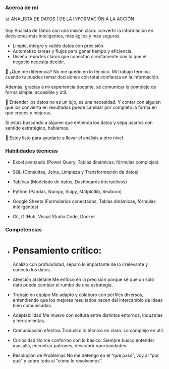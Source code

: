 ### Acerca de mí
📊 ANALISTA DE DATOS | DE LA INFORMACIÓN A LA ACCIÓN

Soy Analista de Datos con una misión clara:
convertir la información en decisiones más inteligentes, más ágiles y más seguras.

- Limpio, integro y valido datos con precisión.
- Automatizo tareas y flujos para ganar tiempo y eficiencia.
- Diseño reportes claros que conectan directamente con lo que el negocio necesita decidir.

🎯 ¿Qué me diferencia?
No me quedo en lo técnico. Mi trabajo termina cuando tú puedes tomar decisiones con total confianza en la información.

Además, gracias a mi experiencia docente, sé comunicar lo complejo de forma simple, accesible y útil.

🧠 Entender los datos no es un lujo, es una necesidad.
Y contar con alguien que los convierta en resultados puede cambiar por completo la forma en que creces y mejoras.

Si estás buscando a alguien que entienda los datos y sepa usarlos con sentido estratégico, hablemos.

📩 Estoy listo para ayudarte a llevar el análisis a otro nivel.

### Habilidades técnicas

- Excel avanzado (Power Query, Tablas dinámicas, fórmulas complejas)

- SQL (Consultas, Joins, Limpieza y Transformación de datos)

- Tableau (Modelado de datos, Dashboards interactivos)

- Python (Pandas, Numpy, Scipy, Matplotlib, Seaborn)

- Google Sheets (Formularios conectados, Tablas dinámicas, fórmulas inteligentes)

- Git, GitHub, Visual Studio Code, Docker

### Competencias

- # Pensamiento crítico:
  Analizo con profundidad, separo lo importante de lo irrelevante y conecto los datos.

- Atención al detalle
  Me enfoco en la precisión porque sé que un solo dato puede cambiar el rumbo de una estrategia. 

- Trabajo en equipo
  Me adapto y colaboro con perfiles diversos, entendiendo que los mejores resultados nacen del intercambio de ideas bien comunicadas.
  
- Adaptabilidad
  Me muevo con soltura entre distintos entornos, industrias y herramientas.

- Comunicación efectiva
  Traduzco lo técnico en claro. Lo complejo en útil.
  
- Curiosidad
  No me conformo con lo básico. Siempre busco entender más allá, encontrar patrones, descubrir oportunidades.

- Resolución de Problemas
  No me detengo en el “qué pasó”, voy al “por qué” y sobre todo al “cómo lo resolvemos”.

